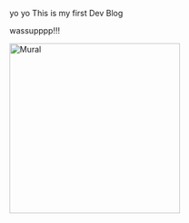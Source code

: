 yo yo This is my first Dev Blog 

wassupppp!!!

<img src="/blog/images/" alt="Mural" height="300x" width="300px">



